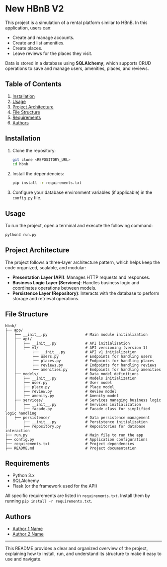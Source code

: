 # New HBnB V2

This project is a simulation of a rental platform similar to HBnB. In this application, users can:
- Create and manage accounts.
- Create and list amenities.
- Create places.
- Leave reviews for the places they visit.

Data is stored in a database using **SQLAlchemy**, which supports CRUD operations to save and manage users, amenities, places, and reviews.

## Table of Contents
1. [Installation](#installation)
2. [Usage](#usage)
3. [Project Architecture](#project-architecture)
4. [File Structure](#file-structure)
5. [Requirements](#requirements)
6. [Authors](#authors)

## Installation

1. Clone the repository:
    ```bash
    git clone <REPOSITORY_URL>
    cd hbnb
    ```

2. Install the dependencies:
    ```bash
    pip install -r requirements.txt
    ```

3. Configure your database environment variables (if applicable) in the `config.py` file.

## Usage

To run the project, open a terminal and execute the following command:

```bash
python3 run.py
```

## Project Architecture

The project follows a three-layer architecture pattern, which helps keep the code organized, scalable, and modular:

- **Presentation Layer (API)**: Manages HTTP requests and responses.
- **Business Logic Layer (Services)**: Handles business logic and coordinates operations between models.
- **Persistence Layer (Repository)**: Interacts with the database to perform storage and retrieval operations.

## File Structure

```plaintext
hbnb/
├── app/
│   ├── __init__.py                 # Main module initialization
│   ├── api/
│   │   ├── __init__.py             # API initialization
│   │   ├── v1/                     # API versioning (version 1)
│   │       ├── __init__.py         # API v1 initialization
│   │       ├── users.py            # Endpoints for handling users
│   │       ├── places.py           # Endpoints for handling places
│   │       ├── reviews.py          # Endpoints for handling reviews
│   │       ├── amenities.py        # Endpoints for handling amenities
│   ├── models/                     # Data model definitions
│   │   ├── __init__.py             # Models initialization
│   │   ├── user.py                 # User model
│   │   ├── place.py                # Place model
│   │   ├── review.py               # Review model
│   │   ├── amenity.py              # Amenity model
│   ├── services/                   # Services managing business logic
│   │   ├── __init__.py             # Services initialization
│   │   ├── facade.py               # Facade class for simplified logic handling
│   ├── persistence/                # Data persistence management
│       ├── __init__.py             # Persistence initialization
│       ├── repository.py           # Repositories for database interaction
├── run.py                          # Main file to run the app
├── config.py                       # Application configurations
├── requirements.txt                # Project dependencies
├── README.md                       # Project documentation
```

## Requirements

- Python 3.x
- SQLAlchemy
- Flask (or the framework used for the API)

All specific requirements are listed in `requirements.txt`. Install them by running `pip install -r requirements.txt`.

## Authors

- [Author 1 Name](https://github.com/author1)
- [Author 2 Name](https://github.com/author2)

---

This README provides a clear and organized overview of the project, explaining how to install, run, and understand its structure to make it easy to use and navigate.